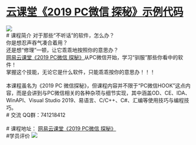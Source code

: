 # <a href="http://t.cn/EXUbebQ" target="_blank">云课堂《2019 PC微信 探秘》示例代码</a>
<img src="https://github.com/zmrbak/PcWeChatHooK/blob/master/images/Header.png"/>
<br/>
# 课程简介
对于那些“不听话”的软件，怎么办？
<br/>
你是想忍声吞气凑合着用？
<br/>
还是想“修理”一顿，让它乖乖地按照你的意思办？
<br/>
<a href="http://t.cn/EXUbebQ" target="_blank">网易云课堂《2019 PC微信 探秘》</a>从PC微信开始，学习“驯服”那些你看中的软件！
<br/>
掌握这个技能，无论它是什么软件，只能乖乖按你的意思办！！！
<br/>
<br/>
本课程虽名为《2019 PC 微信探秘》，但课程内容并不限于“PC微信HOOK”这点内容，而是会讲到与PC微信相关的各种杂项与细节实现，其中涵盖OD、CE、IDA、WinAPI、Visual Studio 2019、易语言、C/C++、C#、汇编等使用技巧与编程技巧。
<br/>
# 交流
QQ群：741218412
<br/>
<br/>
# 课程地址：
<a href="http://t.cn/EXUbebQ" target="_blank">网易云课堂《2019 PC微信 探秘》</a>
<br/>
#学员评价
<img src="/zmrbak/PcWeChatHooK/blob/master/%E5%AD%A6%E5%91%98%E8%AF%84%E4%BB%B7/0IIFF6X$FZH%5B0QYI6QH971S.png?raw=true"/>

